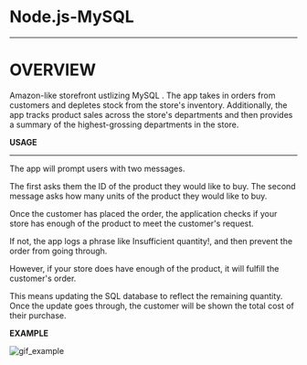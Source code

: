 # Node.js-MySQL 
________________________________________________________________________________________________
# OVERVIEW
Amazon-like storefront ustlizing MySQL . The app takes in orders from customers and depletes stock from the store's inventory. Additionally, the app tracks product sales across the store's departments and then provides a summary of the highest-grossing departments in the store.

**USAGE**
**********************************************

The app will prompt users with two messages.



The first asks them the ID of the product they would like to buy.
The second message asks how many units of the product they would like to buy.



Once the customer has placed the order, the application checks if your store has enough of the product to meet the customer's request.



If not, the app logs a phrase like Insufficient quantity!, and then prevent the order from going through.



However, if your store does have enough of the product,  it will fulfill the customer's order.


This means updating the SQL database to reflect the remaining quantity.
Once the update goes through, the customer will be shown the total cost of their purchase.

**EXAMPLE**

![gif_example](images/walkthrough.GIF)